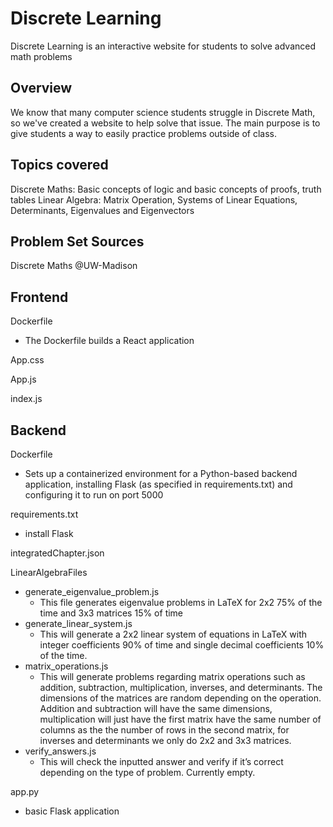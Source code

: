 # Discrete Learning
Discrete Learning is an interactive website for students to solve advanced math problems

## Overview
We know that many computer science students struggle in Discrete Math, so we've created a website to help solve that issue. The main purpose is to give students a way to easily practice problems outside of class. 

## Topics covered
Discrete Maths: Basic concepts of logic and basic concepts of proofs, truth tables
Linear Algebra: Matrix Operation, Systems of Linear Equations, Determinants, Eigenvalues and Eigenvectors

## Problem Set Sources
Discrete Maths @UW-Madison

## Frontend
Dockerfile
- The Dockerfile builds a React application

App.css

App.js

index.js

## Backend
Dockerfile
- Sets up a containerized environment for a Python-based backend application, installing Flask (as specified in requirements.txt) and configuring it to run on port 5000

requirements.txt
- install Flask

integratedChapter.json

LinearAlgebraFiles
- generate_eigenvalue_problem.js
  - This file generates eigenvalue problems in LaTeX for 2x2 75% of the time and 3x3 matrices 15% of time
- generate_linear_system.js
  - This will generate a 2x2 linear system of equations in LaTeX with integer coefficients 90% of time and single decimal coefficients 10% of the time.
- matrix_operations.js
  - This will generate problems regarding matrix operations such as addition, subtraction, multiplication, inverses, and determinants. The dimensions of the matrices are random depending on the operation. Addition and subtraction will have the same dimensions, multiplication will just have the first matrix have the same number of columns as the the number of rows in the second matrix, for inverses and determinants we only do 2x2 and 3x3 matrices.
- verify_answers.js
  - This will check the inputted answer and verify if it’s correct depending on the type of problem. Currently empty.

app.py
- basic Flask application
